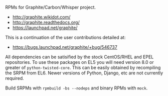 RPMs for Graphite/Carbon/Whisper project.

 - http://graphite.wikidot.com/
 - http://graphite.readthedocs.org/
 - https://launchpad.net/graphite/

This is a continuation of the user contributions detailed at:

 - https://bugs.launchpad.net/graphite/+bug/546737

All dependencies can be satisified by the stock CentOS/RHEL and EPEL repositories. To use these packages on EL5 you will need version 8.0 or greater of `python-twisted-core`. This can be easily obtained by recompiling the SRPM from EL6. Newer versions of Python, Django, etc are not currently required.

Build SRPMs with `rpmbuild -bs --nodeps` and binary RPMs with `mock`.
